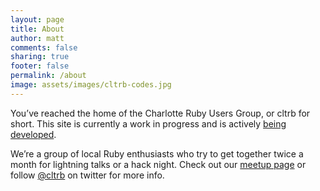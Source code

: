 ```yaml
---
layout: page
title: About
author: matt
comments: false
sharing: true
footer: false
permalink: /about
image: assets/images/cltrb-codes.jpg
---
```


You’ve reached the home of the Charlotte Ruby Users Group, or cltrb for short. This site is currently a work in progress and is actively [being developed](https://github.com/charlotte-ruby/charlotte-ruby.github.io/).

We’re a group of local Ruby enthusiasts who try to get together twice a month for lightning talks or a hack night. Check out our [meetup page](https://www.meetup.com/charlotte-rb/) or follow [@cltrb](https://twitter.com/cltrb) on twitter for more info.
